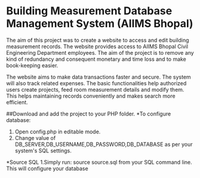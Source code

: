 # Building Measurement Database Management System (AIIMS Bhopal)

The aim of this project was to create a website to access and edit building measurement records. The website provides access to AIIMS Bhopal Civil Engineering Department employees. The aim of the project is to remove any kind of redundancy and consequent monetary and time loss and to make book-keeping easier.

The website aims to make data transactions faster and secure. The system will also track related expenses. The basic functionalities help authorized users create projects, feed room measurement details and modify them. This helps maintaining records conveniently and makes search more efficient.

##Download and add the project to your PHP folder.
*To configure database:
1. Open config.php in editable mode.
2. Change value of DB_SERVER,DB_USERNAME,DB_PASSWORD,DB_DATABASE as per your system's SQL settings.

*Source SQL
1.Simply run: source source.sql from your SQL command line.
This will configure your database
